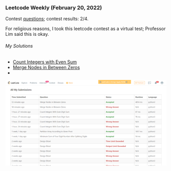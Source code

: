 ### Leetcode Weekly (February 20, 2022)
Contest [questions](https://leetcode.com/contest/weekly-contest-281/); 
contest results: 2/4.

For religious reasons, I took this leetcode contest as a virtual test; Professor Lim said this is okay.

###### My Solutions
* [Count Integers with Even Sum](https://github.com/ez2rok/coding-contests/blob/main/week_6/leetcode_weekly_281/count_integers_with_even_digit_sum.py)
* [Merge Nodes in Between Zeros](https://github.com/ez2rok/coding-contests/blob/main/week_6/leetcode_weekly_281/merge_nodes_in_between_zeros.py)
* 
<img src="leetcode_weekly_281.png" alt="Screenshot of my contest results." width="800"/>



